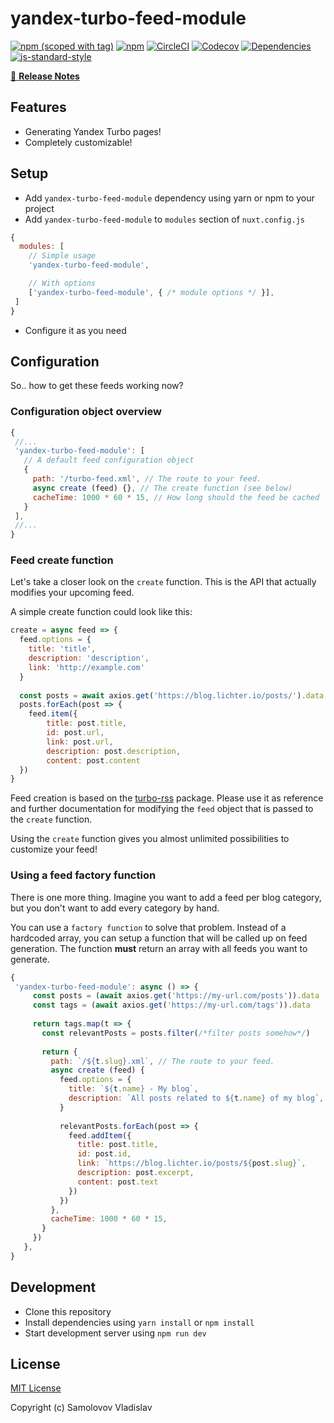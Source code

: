 # yandex-turbo-feed-module
[![npm (scoped with tag)](https://img.shields.io/npm/v/yandex-turbo-feed-module/latest.svg?style=flat-square)](https://npmjs.com/package/yandex-turbo-feed-module)
[![npm](https://img.shields.io/npm/dt/yandex-turbo-feed-module.svg?style=flat-square)](https://npmjs.com/package/yandex-turbo-feed-module)
[![CircleCI](https://img.shields.io/circleci/project/github/VlaDi4eKK/yandex-turbo-feed-module.svg?style=flat-square)](https://circleci.com/gh/VlaDi4eKK/yandex-turbo-feed-module)
[![Codecov](https://img.shields.io/codecov/c/github/VlaDi4eKK/yandex-turbo-feed-module.svg?style=flat-square)](https://codecov.io/gh/VlaDi4eKK/yandex-turbo-feed-module)
[![Dependencies](https://david-dm.org/VlaDi4eKK/yandex-turbo-feed-module/status.svg?style=flat-square)](https://david-dm.org/VlaDi4eKK/yandex-turbo-feed-module)
[![js-standard-style](https://img.shields.io/badge/code_style-standard-brightgreen.svg?style=flat-square)](http://standardjs.com)

> 

[📖 **Release Notes**](./CHANGELOG.md)

## Features

* Generating Yandex Turbo pages!
* Completely customizable!

## Setup

- Add `yandex-turbo-feed-module` dependency using yarn or npm to your project
- Add `yandex-turbo-feed-module` to `modules` section of `nuxt.config.js`

```js
{
  modules: [
    // Simple usage
    'yandex-turbo-feed-module',

    // With options
    ['yandex-turbo-feed-module', { /* module options */ }],
 ]
}
```

- Configure it as you need

## Configuration

So.. how to get these feeds working now?

### Configuration object overview

```js
{
 //...
 'yandex-turbo-feed-module': [
   // A default feed configuration object
   {
     path: '/turbo-feed.xml', // The route to your feed.
     async create (feed) {}, // The create function (see below)
     cacheTime: 1000 * 60 * 15, // How long should the feed be cached
   }
 ],
 //...
}
```

### Feed create function

Let's take a closer look on the `create` function. This is the API that 
actually modifies your upcoming feed.

A simple create function could look like this:

```js
create = async feed => {
  feed.options = {
    title: 'title',
    description: 'description',
    link: 'http://example.com'
  }
  
  const posts = await axios.get('https://blog.lichter.io/posts/').data
  posts.forEach(post => { 
    feed.item({
        title: post.title,
        id: post.url,
        link: post.url,
        description: post.description,
        content: post.content
  })
}
```

Feed creation is based on the [turbo-rss](https://github.com/LightAir/turbo-rss) package.
Please use it as reference and further documentation for modifying the `feed` object
that is passed to the `create` function.

Using the `create` function gives you almost unlimited possibilities to customize your feed!

### Using a feed factory function

There is one more thing. Imagine you want to add a feed per blog category, but you don't want
to add every category by hand.

You can use a `factory function` to solve that problem. Instead of a hardcoded array, you can setup
a function that will be called up on feed generation. The function **must** return an array with all
feeds you want to generate.

```js
{
 'yandex-turbo-feed-module': async () => {
     const posts = (await axios.get('https://my-url.com/posts')).data
     const tags = (await axios.get('https://my-url.com/tags')).data
     
     return tags.map(t => {
       const relevantPosts = posts.filter(/*filter posts somehow*/)
 
       return {
         path: `/${t.slug}.xml`, // The route to your feed.
         async create (feed) {
           feed.options = {
             title: `${t.name} - My blog`,
             description: `All posts related to ${t.name} of my blog`,
           }
 
           relevantPosts.forEach(post => {
             feed.addItem({
               title: post.title,
               id: post.id,
               link: `https://blog.lichter.io/posts/${post.slug}`,
               description: post.excerpt,
               content: post.text
             })
           })
         },
         cacheTime: 1000 * 60 * 15,
       }
     })
   },
}
```


## Development

- Clone this repository
- Install dependencies using `yarn install` or `npm install`
- Start development server using `npm run dev`

## License

[MIT License](./LICENSE)

Copyright (c) Samolovov Vladislav
